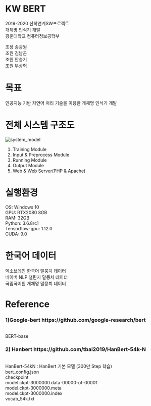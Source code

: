 # KW BERT
2019-2020 산학연계SW프로젝트<br>
개체명 인식기 개발<br>
광운대학교 컴퓨터정보공학부<br>

조장 송광원<br>
조원 김남곤<br>
조원 안승기<br>
조원 부상혁<br>

# 목표
인공지능 기반 자연어 처리 기술을 이용한 개체명 인식기 개발 <br>

# 전체 시스템 구조도
![system_model](https://user-images.githubusercontent.com/32921225/83030896-e2321080-a06e-11ea-867a-132148deec7f.png)
1. Training Module <br>
2. Input & Preprocess Module <br>
3. Running Module <br>
4. Output Module <br>
5. Web & Web Server(PHP & Apache) <br>

# 실행환경
OS: Windows 10 <br>
GPU: RTX2080 8GB <br>
RAM: 32GB <br>
Python: 3.6.8rc1 <br>
Tensorflow-gpu: 1.12.0 <br>
CUDA: 9.0 <br>

# 한국어 데이터
엑소브레인 한국어 말뭉치 데이터 <br>
네이버 NLP 챌린지 말뭉치 데이터 <br>
국립국어원 개체명 말뭉치 데이터 <br>

# Reference
<h3> 1)Google-bert https://github.com/google-research/bert </h3> <br>
BERT-base


<h3> 2) Hanbert https://github.com/tbai2019/HanBert-54k-N </h3> <br>
HanBert-54kN : HanBert 기본 모델 (300만 Step 학습) <br>
bert_config.json <br>
checkpoint <br>
model.ckpt-3000000.data-00000-of-00001 <br>
model.ckpt-3000000.meta <br>
model.ckpt-3000000.index <br>
vocab_54k.txt <br>

